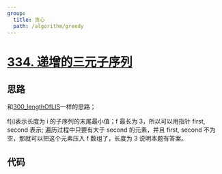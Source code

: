 ```yaml
---
group:
  title: 贪心
  path: /algorithm/greedy
---
```


# [334. 递增的三元子序列](https://leetcode.cn/problems/increasing-triplet-subsequence/)

## 思路

和[300_lengthOfLIS](../hot100/300_length-of-lis)一样的思路；

f[i]表示长度为 i 的子序列的末尾最小值；f 最长为 3，所以可以用指针 first, second 表示; 遍历过程中只要有大于 second 的元素，并且 first, second 不为空，那就可以把这个元素压入 f 数组了，长度为 3 说明本题有答案。

## 代码

<code src='./index.tsx'></code>
